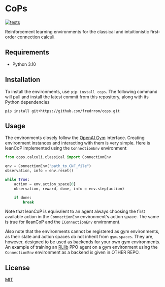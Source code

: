 # CoPs

[![tests](https://github.com/fredrrom/CoPs/actions/workflows/python-app.yml/badge.svg?branch=main)](https://github.com/fredrrom/CoPs/actions/workflows/python-app.yml)

Reinforcement learning environments for the classical and intuitionistic first-order connection calculi. 

## Requirements

 - Python 3.10

## Installation

To install the environments, use `pip install cops`. The following command will pull and install the latest commit from this repository, along with its Python dependencies

```
pip install git+https://github.com/fredrrom/cops.git 
```

## Usage

The environments closely follow the [OpenAI Gym](https://www.gymlibrary.dev/) interface. Creating environment instances and interacting with them is very simple. Here is leanCoP implemented using the `ConnectionEnv` environment:

```python
from cops.calculi.classical import ConnectionEnv

env = ConnectionEnv("path_to_CNF_file")
observation, info = env.reset()

while True:
    action = env.action_space[0]
    observation, reward, done, info = env.step(action)

    if done:
        break
```

Note that leanCoP is equivalent to an agent always choosing the first available action in the `ConnectionEnv` environment's action space. The same is true for ileanCoP and the `IConnectionEnv` environment.

Also note that the environments cannot be registered as gym environments, as their state and action spaces do not inherit from `gym.spaces`. 
They are, however, designed to be used as backends for your own gym environments. 
An example of training an [RLlib](https://docs.ray.io/en/latest/rllib/index.html) PPO agent on a gym environment using the `ConnectionEnv` environment as a backend is given in OTHER REPO.

## License
[MIT](https://choosealicense.com/licenses/mit/)